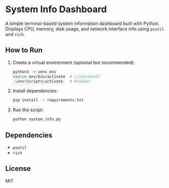 # System Info Dashboard

A simple terminal-based system information dashboard built with Python.  
Displays CPU, memory, disk usage, and network interface info using `psutil` and `rich`.

## How to Run

1. Create a virtual environment (optional but recommended):

    ```bash
    python3 -m venv env
    source env/bin/activate  # Linux/macOS
    .\env\Scripts\activate   # Windows
    ```

2. Install dependencies:

    ```bash
    pip install -r requirements.txt
    ```

3. Run the script:

    ```bash
    python system_info.py
    ```

## Dependencies

- `psutil`
- `rich`

## License

MIT
